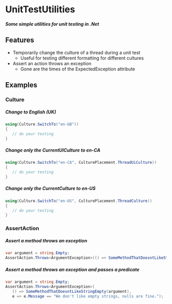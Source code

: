 # UnitTestUtilities

##### Some simple utilities for unit testing in .Net

## Features

* Temporarily change the culture of a thread during a unit test
  * Useful for testing different formatting for different cultures
* Assert an action throws an exception
  * Gone are the times of the ExpectedException attribute

## Examples

### Culture

##### Change to English (UK)
 ```c#
 using(Culture.SwitchTo("en-GB"))
 {
	// do your testing
 }
 ```

##### Change only the CurrentUICulture to en-CA
 ```c#
 using(Culture.SwitchTo("en-CA", CulturePlacement.ThreadUiCulture))
 {
	// do your testing
 }
 ```

##### Change only the CurrentCulture to en-US
 ```c#
 using(Culture.SwitchTo("en-US", CulturePlacement.ThreadCulture))
 {
	// do your testing
 }
 ```
 
### AssertAction

##### Assert a method throws an exception
 ```c#
 var argument = string.Empty;
 AssertAction.Throws<ArgumentException>(() => SomeMethodThatDoesntLikeStringEmpty(argument));
 ```
 
##### Assert a method throws an exception and passes a predicate
 ```c#
 var argument = string.Empty;
 AssertAction.Throws<ArgumentException>(
	() => SomeMethodThatDoesntLikeStringEmpty(argument), 
	e => e.Message == "We don't like empty strings, nulls are fine.");
 ```